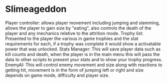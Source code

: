 # Slimeageddon
Player controller: allows player movement including jumping and slamming, allows the player to gain size by "eating", also controls the death of the player and any mechanics relative to the attrition mode.
Trophy list: Presented to the player the various in game trophies and the stat requirements for each, if a trophy was complete it would show a activatable power that was unlocked.
Stats Manager: This will save player data such as kill counts and death, when the player is in the main menu this will pass the data to other scripts to present your stats and to show your trophy progress.
EnemyAI: This will control enemy movement and size along with reactions to getting hit, movement is in the form of jumping left or right and size depends on game mode, difficulty and player size.
